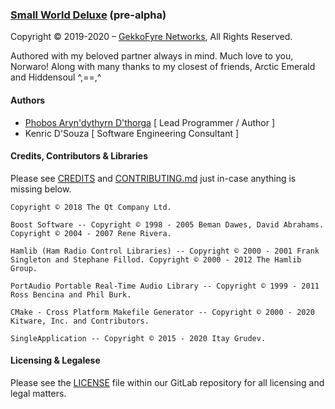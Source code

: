 ### [Small World Deluxe](https://git.gekkofyre.io/amateur-radio/small-world-deluxe/) (pre-alpha)

Copyright © 2019-2020 – [GekkoFyre Networks](https://gekkofyre.io/), All Rights Reserved.

Authored with my beloved partner always in mind. Much love to you, Norwaro! Along with many thanks to my closest of friends, Arctic Emerald and Hiddensoul ^,==,^

#### Authors

- [Phobos Aryn'dythyrn D'thorga](https://code.gekkofyre.io/phobos-dthorga) [ Lead Programmer / Author ]
- Kenric D'Souza [ Software Engineering Consultant ]

#### Credits, Contributors & Libraries

Please see [CREDITS](https://code.gekkofyre.io/phobos-dthorga/small-world-deluxe/-/blob/develop/CREDITS) and [CONTRIBUTING.md](https://code.gekkofyre.io/phobos-dthorga/small-world-deluxe/-/blob/develop/CONTRIBUTING.md) just in-case anything is missing below.

`Copyright © 2018 The Qt Company Ltd.`

`Boost Software -- Copyright © 1998 - 2005 Beman Dawes, David Abrahams. Copyright © 2004 - 2007 Rene Rivera.`

`Hamlib (Ham Radio Control Libraries) -- Copyright © 2000 - 2001 Frank Singleton and Stephane Fillod. Copyright © 2000 - 2012 The Hamlib Group.`

`PortAudio Portable Real-Time Audio Library -- Copyright © 1999 - 2011 Ross Bencina and Phil Burk.`

`CMake - Cross Platform Makefile Generator -- Copyright © 2000 - 2020 Kitware, Inc. and Contributors.`

`SingleApplication -- Copyright © 2015 - 2020 Itay Grudev.`

#### Licensing & Legalese

Please see the [LICENSE](https://code.gekkofyre.io/phobos-dthorga/small-world-deluxe/-/blob/develop/LICENSE) file within our GitLab repository for all licensing and legal matters.

